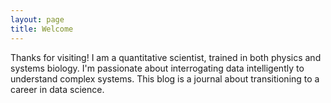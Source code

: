 ```yaml
---
layout: page
title: Welcome
---
```


Thanks for visiting! I am a quantitative scientist, trained in both physics and systems biology. I'm passionate about interrogating data intelligently to understand complex systems. This blog is a journal about transitioning to a career in data science.

